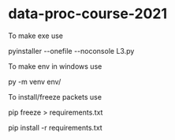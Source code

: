 # data-proc-course-2021

To make exe use

pyinstaller --onefile --noconsole L3.py

To make env in windows use

py -m venv env/

To install/freeze packets use

pip freeze > requirements.txt

pip install -r requirements.txt
